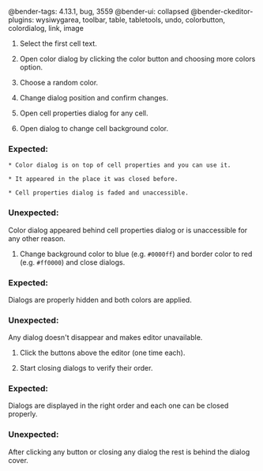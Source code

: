 @bender-tags: 4.13.1, bug, 3559
@bender-ui: collapsed
@bender-ckeditor-plugins: wysiwygarea, toolbar, table, tabletools, undo, colorbutton, colordialog, link, image

1. Select the first cell text.

1. Open color dialog by clicking the color button and choosing more colors option.

1. Choose a random color.

1. Change dialog position and confirm changes.

1. Open cell properties dialog for any cell.

1. Open dialog to change cell background color.

  ### Expected:
    * Color dialog is on top of cell properties and you can use it.

    * It appeared in the place it was closed before.

    * Cell properties dialog is faded and unaccessible.

  ### Unexpected:
  Color dialog appeared behind cell properties dialog or is unaccessible for any other reason.

1. Change background color to blue (e.g. `#0000ff`) and border color to red (e.g. `#ff0000`) and close dialogs.

  ### Expected:
  Dialogs are properly hidden and both colors are applied.

  ### Unexpected:
  Any dialog doesn't disappear and makes editor unavailable.

1. Click the buttons above the editor (one time each).

1. Start closing dialogs to verify their order.

  ### Expected:
  Dialogs are displayed in the right order and each one can be closed properly.

  ### Unexpected:
  After clicking any button or closing any dialog the rest is behind the dialog cover.
